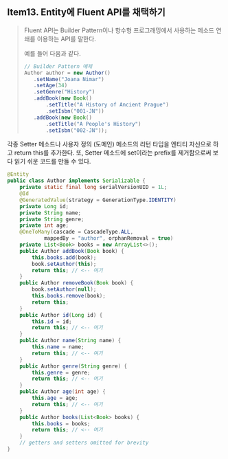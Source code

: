 ## Item13. Entity에 Fluent API를 채택하기

> Fluent API는 Builder Pattern이나 항수형 프로그래밍에서 사용하는 메소드 연쇄를 이용하는 API를 말한다.
> 
> 예를 들어 다음과 같다.
> ```java
> // Builder Pattern 예제
> Author author = new Author()
>    .setName("Joana Nimar")
>    .setAge(34)
>    .setGenre("History")
>    .addBook(new Book()
>        .setTitle("A History of Ancient Prague")
>        .setIsbn("001-JN"))
>    .addBook(new Book()
>        .setTitle("A People's History")
>        .setIsbn("002-JN"));
> ```

각종 Setter 메소드나 사용자 정의 (도메인) 메소드의 리턴 타입을 엔티티 자신으로 하고 return this를 추가한다.
또, Setter 메소드에 set이라는 prefix를 제거함으로써 보다 읽기 쉬운 코드를 만들 수 있다. 

```java
@Entity
public class Author implements Serializable {
	private static final long serialVersionUID = 1L;
	@Id
	@GeneratedValue(strategy = GenerationType.IDENTITY)
	private Long id;
	private String name;
	private String genre;
	private int age;
	@OneToMany(cascade = CascadeType.ALL,
			mappedBy = "author", orphanRemoval = true)
	private List<Book> books = new ArrayList<>();
	public Author addBook(Book book) {
		this.books.add(book);
		book.setAuthor(this);
		return this; // <-- 여기
	}
	public Author removeBook(Book book) {
		book.setAuthor(null);
		this.books.remove(book);
		return this;
	}
	public Author id(Long id) {
		this.id = id;
		return this; // <-- 여기
	}
	public Author name(String name) {
		this.name = name;
		return this; // <-- 여기
	}
	public Author genre(String genre) {
		this.genre = genre;
		return this; // <-- 여기
	}
	public Author age(int age) {
		this.age = age;
		return this; // <-- 여기
	}
	public Author books(List<Book> books) {
		this.books = books;
		return this; // <-- 여기
	}
	// getters and setters omitted for brevity
}
```